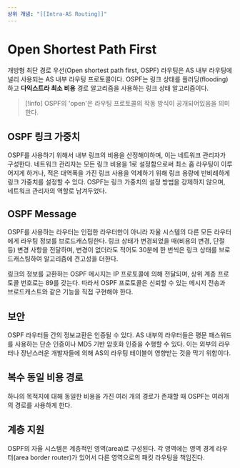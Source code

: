 ```yaml
---
상위 개념: "[[Intra-AS Routing]]"
---
```

# Open Shortest Path First
개방형 최단 경로 우선(Open shortest path first, OSPF) 라우팅은 AS 내부 라우팅에 널리 사용되는 AS 내부 라우팅 프로토콜이다. OSPF는 링크 상태를 플러딩(flooding)하고 **다익스트라 최소 비용** 경로 알고리즘을 사용하는 링크 상태 알고리즘이다.

> [!info]
> OSPF의 'open'은 라우팅 프로토콜의 작동 방식이 공개되어있음을 의미한다.

## OSPF 링크 가중치
OSPF를 사용하기 위해서 내부 링크의 비용을 산정해야하며, 이는 네트워크 관리자가 구성한다. 네트워크 관리자는 모든 링크 비용을 1로 설정함으로써 최소 홉 라우팅이 이루어지게 하거나, 적은 대역폭을 가진 링크 사용을 억제하기 위해 링크 용량에 반비례하게 링크 가중치를 설정할 수 있다. OSPF는 링크 가중치의 설정 방법을 강제하지 않으며, 네트워크 관리자의 역할로 남겨두었다.

## OSPF Message
OSPF를 사용하는 라우터는 인접한 라우터만이 아니라 자율 시스템의 다른 모든 라우터에게 라우팅 정보를 브로드캐스팅한다. 링크 상태가 변경되었을 때(비용의 변경, 단절 등) 변경 사항을 전달하며, 변경이 없더라도 적어도 30분에 한 번씩은 링크 상태를 브로드캐스팅하여 알고리즘에 견고성을 더한다.

링크의 정보를 교환하는 OSPF 메시지는 IP 프로토콜에 의해 전달되며, 상위 계층 프로토콜 번호로는 89를 갖는다. 따라서 OSPF 프로토콜은 신뢰할 수 있는 메시지 전송과 브로드캐스트와 같은 기능을 직접 구현해야 한다.

## 보안
OSPF 라우터들 간의 정보교환은 인증될 수 있다. AS 내부의 라우터들은 평문 패스워드를 사용하는 단순 인증이나 MD5 기반 암호화 인증을 수행할 수 있다. 이는 외부의 라우터나 장난스러운 개발자들에 의해 AS의 라우팅 테이블이 영향받는 것을 막기 위함이다.

## 복수 동일 비용 경로
하나의 목적지에 대해 동일한 비용을 가진 여러 개의 경로가 존재할 때 OSPF는 여러개의 경로를 사용하게 한다. 

## 계층 지원
OSPF의 자율 시스템은 계층적인 영역(area)로 구성된다. 각 영역에는 영역 경계 라우터(area border router)가 있어서 다른 영역으로의 패킷 라우팅을 책임진다.

